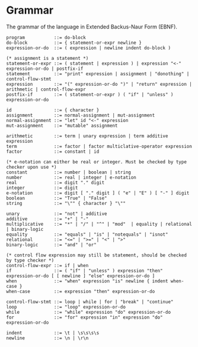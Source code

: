 # Grammar
The grammar of the language in Extended Backus-Naur Form (EBNF).

    program           ::= do-block
    do-block          ::= { statement-or-expr newline }
    expression-or-do  ::= ( expression | newline indent do-block )
    
    (* assignment is a statement *)
    statement-or-expr ::= ( statement | expression ) | expression "<-" expression-or-do | postfix-if
    statement         ::= "print" expression | assignment | "donothing" | control-flow-stmt
    expression        ::= "(" expression-or-do ")" | "return" expression | arithmetic | control-flow-expr
    postfix-if        ::= ( statement-or-expr ) ( "if" | "unless" ) expression-or-do
    
    id                ::= { character }
    assignment        ::= normal-assignment | mut-assignment
    normal-assignment ::= "let" id "<-" expression
    mut-assignment    ::= "mutable" assignment
    
    arithmetic        ::= term | unary expression | term additive expression
    term              ::= factor | factor multiclative-operator expression
    factor            ::= constant | id
    
    (* e-notation can either be real or integer. Must be checked by type checker upon use *)
    constant          ::= number | boolean | string
    number            ::= real | integer | e-notation
    real              ::= digit "." digit
    integer           ::= digit
    e-notation        ::= digit [ "." digit ] ( "e" | "E" ) [ "-" ] digit
    boolean           ::= "True" | "False"
    string            ::= "\"" { character } "\""
    
    unary             ::= "not" | additive
    additive          ::= "+" | "-"
    multiplicative    ::= "*" | "/" | "^" | "mod"  | equality | relational | binary-logic
    equality          ::= "equals" | "is" | "notequals" | "isnot"
    relational        ::= "<=" | ">=" | "<" | ">"
    binary-logic      ::= "and" | "or"
                                     
    (* control flow expression may still be statement, should be checked by type checker *)
    control-flow-expr ::= if | when
    if                ::= ( "if" | "unless" ) expression "then" expression-or-do [ [ newline ] "else" expression-or-do ]
    when              ::= "when" expression "is" newline { indent when-case }
    when-case         ::= expression "then" expression-or-do
    
    control-flow-stmt ::= loop | while | for | "break" | "continue"
    loop              ::= "loop" expression-or-do
    while             ::= "while" expression "do" expression-or-do
    for               ::= "for" expression "in" expression "do" expression-or-do
    
    indent            ::= \t | \s\s\s\s
    newline           ::= \n | \r\n
